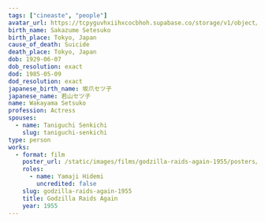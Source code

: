 ```yaml
---
tags: ["cineaste", "people"]
avatar_url: https://tcpyguvhxiihxcocbhoh.supabase.co/storage/v1/object/public/godzilla-cineaste-public/content/people/wakayama-setsuko/wakayama-setsuko.jpg
birth_name: Sakazume Setesuko
birth_place: Tokyo, Japan
cause_of_death: Suicide
death_place: Tokyo, Japan
dob: 1929-06-07
dob_resolution: exact
dod: 1985-05-09
dod_resolution: exact
japanese_birth_name: 坂爪セツ子
japanese_name: 若山セツ子
name: Wakayama Setsuko
profession: Actress
spouses:
  - name: Taniguchi Senkichi
    slug: taniguchi-senkichi
type: person
works:
  - format: film
    poster_url: /static/images/films/godzilla-raids-again-1955/posters/poster.jpg
    roles:
      - name: Yamaji Hidemi
        uncredited: false
    slug: godzilla-raids-again-1955
    title: Godzilla Raids Again
    year: 1955
---
```


